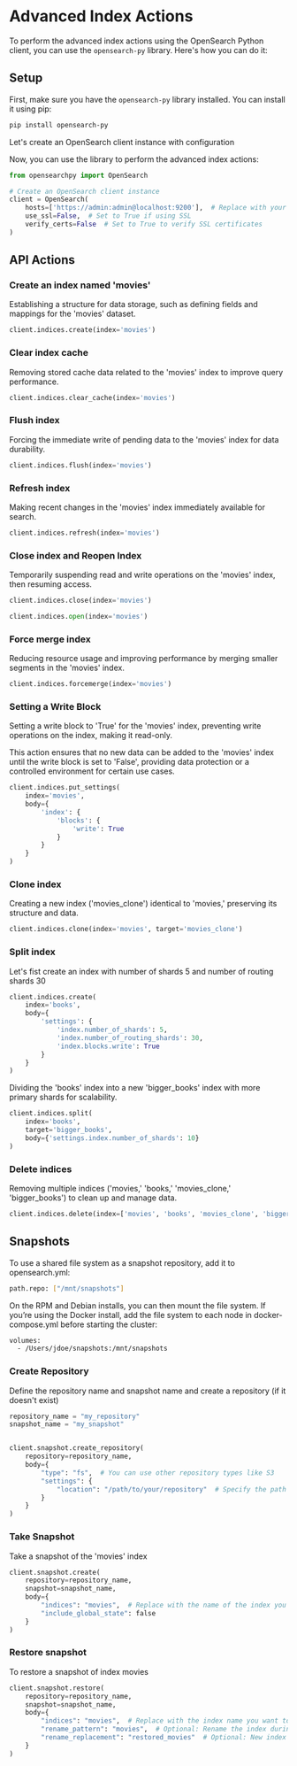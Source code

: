 # Advanced Index Actions

To perform the advanced index actions using the OpenSearch Python client, you can use the `opensearch-py` library. Here's how you can do it:

## Setup
First, make sure you have the `opensearch-py` library installed. You can install it using pip:

```bash
pip install opensearch-py
```
Let's create an OpenSearch client instance with configuration


Now, you can use the library to perform the advanced index actions:

```python
from opensearchpy import OpenSearch

# Create an OpenSearch client instance
client = OpenSearch(
    hosts=['https://admin:admin@localhost:9200'],  # Replace with your OpenSearch URL and credentials
    use_ssl=False,  # Set to True if using SSL
    verify_certs=False  # Set to True to verify SSL certificates
)
```
## API Actions

### Create an index named 'movies'

Establishing a structure for data storage, such as defining fields and mappings for the 'movies' dataset.

```python
client.indices.create(index='movies')
```

### Clear index cache

Removing stored cache data related to the 'movies' index to improve query performance.

```python
client.indices.clear_cache(index='movies')
```

### Flush index

Forcing the immediate write of pending data to the 'movies' index for data durability.
```python
client.indices.flush(index='movies')
```

### Refresh index

Making recent changes in the 'movies' index immediately available for search.

```python
client.indices.refresh(index='movies')
```

### Close index and Reopen Index

Temporarily suspending read and write operations on the 'movies' index, then resuming access.

```python
client.indices.close(index='movies')
```

```python
client.indices.open(index='movies')
```

### Force merge index

Reducing resource usage and improving performance by merging smaller segments in the 'movies' index.

```python
client.indices.forcemerge(index='movies')
```
### Setting a Write Block
Setting a write block to 'True' for the 'movies' index, preventing write operations on the index, making it read-only.

This action ensures that no new data can be added to the 'movies' index until the write block is set to 'False', providing data protection or a controlled environment for certain use cases.

```python
client.indices.put_settings(
    index='movies',
    body={
        'index': {
            'blocks': {
                'write': True
            }
        }
    }
)
```

### Clone index

Creating a new index ('movies_clone') identical to 'movies,' preserving its structure and data.

```python
client.indices.clone(index='movies', target='movies_clone')
```

### Split index

Let's fist create an index with number of shards 5 and number of routing shards 30  
```python
client.indices.create(
    index='books',
    body={
        'settings': {
            'index.number_of_shards': 5,
            'index.number_of_routing_shards': 30,
            'index.blocks.write': True
        }
    }
)
```

Dividing the 'books' index into a new 'bigger_books' index with more primary shards for scalability.

```python
client.indices.split(
    index='books',
    target='bigger_books',
    body={'settings.index.number_of_shards': 10}
)
```

### Delete indices

Removing multiple indices ('movies,' 'books,' 'movies_clone,' 'bigger_books') to clean up and manage data.

```python
client.indices.delete(index=['movies', 'books', 'movies_clone', 'bigger_books'])
```

## Snapshots
To use a shared file system as a snapshot repository, add it to opensearch.yml:

```bash
path.repo: ["/mnt/snapshots"]
```
On the RPM and Debian installs, you can then mount the file system. If you’re using the Docker install, add the file system to each node in docker-compose.yml before starting the cluster:

```bash
volumes:
  - /Users/jdoe/snapshots:/mnt/snapshots
```


### Create Repository
Define the repository name and snapshot name and create a repository (if it doesn't exist)
```python
repository_name = "my_repository"
snapshot_name = "my_snapshot"


client.snapshot.create_repository(
    repository=repository_name,
    body={
        "type": "fs",  # You can use other repository types like S3
        "settings": {
            "location": "/path/to/your/repository"  # Specify the path to your backup repository
        }
    }
)
```

### Take Snapshot

Take a snapshot of the 'movies' index

```python
client.snapshot.create(
    repository=repository_name,
    snapshot=snapshot_name,
    body={
        "indices": "movies",  # Replace with the name of the index you want to snapshot
        "include_global_state": false   
    }
)
```

### Restore snapshot 

To restore a snapshot of index movies

```python
client.snapshot.restore(
    repository=repository_name,
    snapshot=snapshot_name,
    body={
        "indices": "movies",  # Replace with the index name you want to restore
        "rename_pattern": "movies",  # Optional: Rename the index during restoration
        "rename_replacement": "restored_movies"  # Optional: New index name
    }
)
```